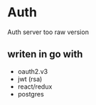 # Auth
Auth server too raw version

## writen in go with
- oauth2.v3
- jwt (rsa)
- react/redux
- postgres



